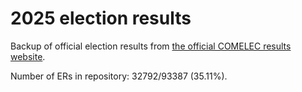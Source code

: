# 2025 election results

Backup of official election results from [the official COMELEC results website](https://2025electionresults.comelec.gov.ph).


Number of ERs in repository: 32792/93387 (35.11%).
